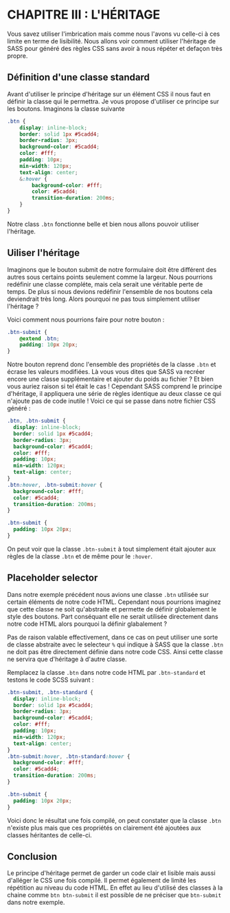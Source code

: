 # CHAPITRE III : L'HÉRITAGE

Vous savez utiliser l'imbrication mais comme nous l'avons vu celle-ci à ces limite en terme de lisibilité. Nous allons voir comment utiliser l'héritage de SASS pour généré des règles CSS sans avoir à nous répéter et defaçon très propre.

## Définition d'une classe standard

Avant d'utiliser le principe d'héritage sur un élément CSS il nous faut en définir la classe qui le permettra. Je vous propose d'utiliser ce principe sur les boutons. Imaginons la classe suivante

```scss
.btn {
	display: inline-block;
	border: solid 1px #5cadd4;
	border-radius: 3px;
	background-color: #5cadd4;
	color: #fff;
	padding: 10px;
	min-width: 120px;
	text-align: center;
	&:hover {
		background-color: #fff;
		color: #5cadd4;
		transition-duration: 200ms;
	}
}
```
Notre class `.btn` fonctionne belle et bien nous allons pouvoir utiliser l'héritage.

## Uiliser l'héritage

Imaginons que le bouton submit de notre formulaire doit être différent des autres sous certains points seulement comme la largeur. Nous pourrions redéfinir une classe compléte, mais cela serait une véritable perte de temps. De plus si nous devions redéfinir l'ensemble de nos boutons cela deviendrait très long. Alors pourquoi ne pas tous simplement utiliser l'héritage ?

Voici comment nous pourrions faire pour notre bouton :

```scss
.btn-submit {
	@extend .btn;
	padding: 10px 20px;
}
```

Notre bouton reprend donc l'ensemble des propriétés de la classe `.btn` et écrase les valeurs modifiées. Là vous vous dites que SASS va recréer encore une classe supplémentaire et ajouter du poids au fichier ? Et bien vous auriez raison si tel était le cas ! Cependant SASS comprend le principe d'héritage, il appliquera une série de règles identique au deux classe ce qui n'ajoute pas de code inutile ! Voici ce qui se passe dans notre fichier CSS généré :

```scss
.btn, .btn-submit {
  display: inline-block;
  border: solid 1px #5cadd4;
  border-radius: 3px;
  background-color: #5cadd4;
  color: #fff;
  padding: 10px;
  min-width: 120px;
  text-align: center;
}
.btn:hover, .btn-submit:hover {
  background-color: #fff;
  color: #5cadd4;
  transition-duration: 200ms;
}

.btn-submit {
  padding: 10px 20px;
}
```

On peut voir que la classe `.btn-submit` à tout simplement était ajouter aux règles de la classe `.btn` et de même pour le `:hover`.

## Placeholder selector

Dans notre exemple précédent nous avions une classe `.btn` utilisée sur certain éléments de notre code HTML. Cependant nous pourrions imaginez que cette classe ne soit qu'abstraite et permette de définir globalement le style des boutons. Part conséquant elle ne serait utilisée directement dans notre code HTML alors pourquoi la définir glabalement ?

Pas de raison valable effectivement, dans ce cas on peut utiliser une sorte de classe abstraite avec le selecteur `%` qui indique à SASS que la classe `.btn` ne doit pas être directement définie dans notre code CSS. Ainsi cette classe ne servira que d'héritage à d'autre classe.

Remplacez la classe `.btn` dans notre code HTML par `.btn-standard` et testons le code SCSS suivant :

```scss
.btn-submit, .btn-standard {
  display: inline-block;
  border: solid 1px #5cadd4;
  border-radius: 3px;
  background-color: #5cadd4;
  color: #fff;
  padding: 10px;
  min-width: 120px;
  text-align: center;
}
.btn-submit:hover, .btn-standard:hover {
  background-color: #fff;
  color: #5cadd4;
  transition-duration: 200ms;
}

.btn-submit {
  padding: 10px 20px;
}

```

Voici donc le résultat une fois compilé, on peut constater que la classe `.btn` n'existe plus mais que ces propriétés on clairement été ajoutées aux classes héritantes de celle-ci.

## Conclusion

Le principe d'héritage permet de garder un code clair et lisible mais aussi d'alléger le CSS une fois compilé. Il permet également de limité les répétition au niveau du code HTML. En effet au lieu d'utilisé des classes à la chaine comme `btn btn-submit` il est possible de ne préciser que `btn-submit` dans notre exemple.